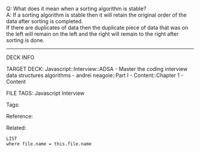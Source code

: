 Q: What does it mean when a sorting algorithm is stable?  
A: If a sorting algorithm is stable then it will retain the original order of the data after sorting is completed.  
If there are duplicates of data then the duplicate piece of data that was on the left will remain on the left and the right will remain to the right after sorting is done.
<!--ID: 1690032123505-->

---

DECK INFO

TARGET DECK: Javascript::Interview::ADSA - Master the coding interview data structures algorithms - andrei neagoie::Part I - Content::Chapter 1 - Content

FILE TAGS: Javascript Interview

Tags:

Reference:

Related:

```dataview
LIST
where file.name = this.file.name
```
